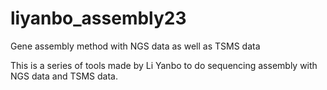 # liyanbo_assembly23
Gene assembly method with NGS data as well as TSMS data

This is a series of tools made by Li Yanbo to do sequencing assembly with NGS data and TSMS data. 
